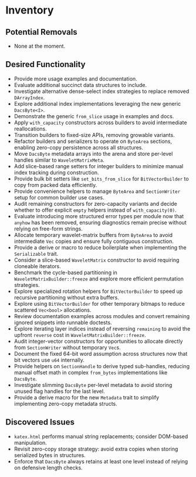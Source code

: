 # Inventory

## Potential Removals
- None at the moment.

## Desired Functionality
- Provide more usage examples and documentation.
- Evaluate additional succinct data structures to include.
- Investigate alternative dense-select index strategies to replace removed `DArrayIndex`.
- Explore additional index implementations leveraging the new generic `DacsByte<I>`.
- Demonstrate the generic `from_slice` usage in examples and docs.
- Apply `with_capacity` constructors across builders to avoid intermediate reallocations.
- Transition builders to fixed-size APIs, removing growable variants.
- Refactor builders and serializers to operate on `ByteArea` sections, enabling
  zero-copy persistence across all structures.
- Move `DacsByte` metadata arrays into the arena and store per-level handles
  similar to `WaveletMatrixMeta`.
- Add slice-based range setters for integer builders to minimize manual index
  tracking during construction.
- Provide bulk bit setters like `set_bits_from_slice` for `BitVectorBuilder`
  to copy from packed data efficiently.
- Provide convenience helpers to manage `ByteArea` and `SectionWriter` setup for
  common builder use cases.
- Audit remaining constructors for zero-capacity variants and decide whether to
  offer explicit `empty` helpers instead of `with_capacity(0)`.
- Evaluate introducing more structured error types per module now that
  `anyhow` has been removed, ensuring diagnostics remain precise without
  relying on free-form strings.
- Allocate temporary wavelet-matrix buffers from `ByteArea` to avoid
  intermediate `Vec` copies and ensure fully contiguous construction.
- Provide a derive or macro to reduce boilerplate when implementing the
  `Serializable` trait.
- Consider a slice-based `WaveletMatrix` constructor to avoid requiring
  cloneable iterators.
 - Benchmark the cycle-based partitioning in `WaveletMatrixBuilder::freeze`
   and explore more efficient permutation strategies.
- Explore specialized rotation helpers for `BitVectorBuilder` to speed up
  recursive partitioning without extra buffers.
- Explore using `BitVectorBuilder` for other temporary bitmaps to reduce
  scattered `Vec<bool>` allocations.
- Review documentation examples across modules and convert remaining ignored
  snippets into runnable doctests.
- Explore iterating layer indices instead of reversing `remaining` to avoid
  the upfront `reverse` cost in `WaveletMatrixBuilder::freeze`.
- Audit integer-vector constructors for opportunities to allocate directly
  from `SectionWriter` without temporary `Vec`s.
- Document the fixed 64-bit word assumption across structures now that bit
  vectors use `u64` internally.
- Provide helpers on `SectionHandle` to derive typed sub-handles, reducing
  manual offset math in complex `from_bytes` implementations like `DacsByte`.
- Investigate slimming `DacsByte` per-level metadata to avoid storing unused
  flag handles for the last level.
- Provide a derive macro for the new `Metadata` trait to simplify implementing
  zero-copy metadata structs.
## Discovered Issues
- `katex.html` performs manual string replacements; consider DOM-based manipulation.
- Revisit zero-copy storage strategy: avoid extra copies when storing serialized bytes in structures.
- Enforce that `DacsByte` always retains at least one level instead of relying on defensive length checks.
